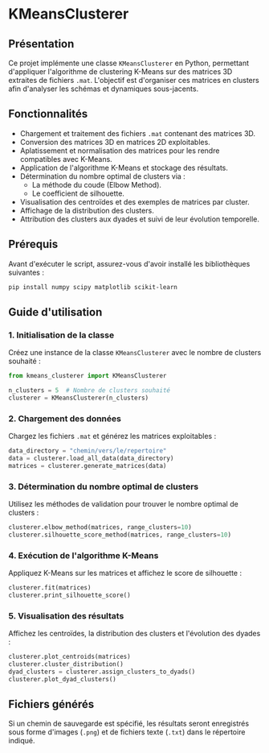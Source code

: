 # KMeansClusterer

## Présentation
Ce projet implémente une classe `KMeansClusterer` en Python, permettant d'appliquer l'algorithme de clustering K-Means sur des matrices 3D extraites de fichiers `.mat`. L'objectif est d'organiser ces matrices en clusters afin d'analyser les schémas et dynamiques sous-jacents.

## Fonctionnalités
- Chargement et traitement des fichiers `.mat` contenant des matrices 3D.
- Conversion des matrices 3D en matrices 2D exploitables.
- Aplatissement et normalisation des matrices pour les rendre compatibles avec K-Means.
- Application de l'algorithme K-Means et stockage des résultats.
- Détermination du nombre optimal de clusters via :
  - La méthode du coude (Elbow Method).
  - Le coefficient de silhouette.
- Visualisation des centroïdes et des exemples de matrices par cluster.
- Affichage de la distribution des clusters.
- Attribution des clusters aux dyades et suivi de leur évolution temporelle.

## Prérequis
Avant d'exécuter le script, assurez-vous d'avoir installé les bibliothèques suivantes :

```bash
pip install numpy scipy matplotlib scikit-learn
```

## Guide d'utilisation

### 1. Initialisation de la classe
Créez une instance de la classe `KMeansClusterer` avec le nombre de clusters souhaité :

```python
from kmeans_clusterer import KMeansClusterer

n_clusters = 5  # Nombre de clusters souhaité
clusterer = KMeansClusterer(n_clusters)
```

### 2. Chargement des données
Chargez les fichiers `.mat` et générez les matrices exploitables :

```python
data_directory = "chemin/vers/le/repertoire"
data = clusterer.load_all_data(data_directory)
matrices = clusterer.generate_matrices(data)
```

### 3. Détermination du nombre optimal de clusters
Utilisez les méthodes de validation pour trouver le nombre optimal de clusters :

```python
clusterer.elbow_method(matrices, range_clusters=10)
clusterer.silhouette_score_method(matrices, range_clusters=10)
```

### 4. Exécution de l'algorithme K-Means
Appliquez K-Means sur les matrices et affichez le score de silhouette :

```python
clusterer.fit(matrices)
clusterer.print_silhouette_score()
```

### 5. Visualisation des résultats
Affichez les centroïdes, la distribution des clusters et l'évolution des dyades :

```python
clusterer.plot_centroids(matrices)
clusterer.cluster_distribution()
dyad_clusters = clusterer.assign_clusters_to_dyads()
clusterer.plot_dyad_clusters()
```

## Fichiers générés
Si un chemin de sauvegarde est spécifié, les résultats seront enregistrés sous forme d'images (`.png`) et de fichiers texte (`.txt`) dans le répertoire indiqué.


